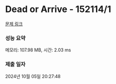 # Dead or Arrive - 152114/1 

[문제 링크](https://level.goorm.io/exam/152114/%ED%98%84%EB%8C%80%EB%AA%A8%EB%B9%84%EC%8A%A4-%EC%98%88%EC%84%A0-dead-or-arrive/quiz/1) 

### 성능 요약

메모리: 107.98 MB, 시간: 2.03 ms

### 제출 일자

2024년 10월 05일 20:27:48

